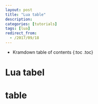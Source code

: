 ```yaml
---
layout: post
title: "Lua table"
description:
categories: [tutorials]
tags: [lua]
redirect_from:
  - /2017/09/18
---
```


* Kramdown table of contents
{:toc .toc}

# Lua tabel

# table


